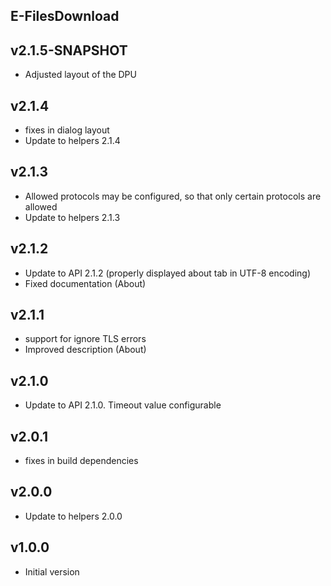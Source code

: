 E-FilesDownload
----------

v2.1.5-SNAPSHOT
---
* Adjusted layout of the DPU

v2.1.4
---
* fixes in dialog layout
* Update to helpers 2.1.4

v2.1.3
---
* Allowed protocols may be configured, so that only certain protocols are allowed 
* Update to helpers 2.1.3

v2.1.2
---
* Update to API 2.1.2 (properly displayed about tab in UTF-8 encoding)
* Fixed documentation (About)


v2.1.1
---
* support for ignore TLS errors
* Improved description (About)

v2.1.0
---
* Update to API 2.1.0. Timeout value configurable

v2.0.1
---
* fixes in build dependencies

v2.0.0
---
* Update to helpers 2.0.0

v1.0.0
---
* Initial version
